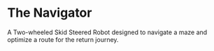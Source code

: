 # The Navigator
A Two-wheeled Skid Steered Robot designed to navigate a maze and optimize a route for the return journey.